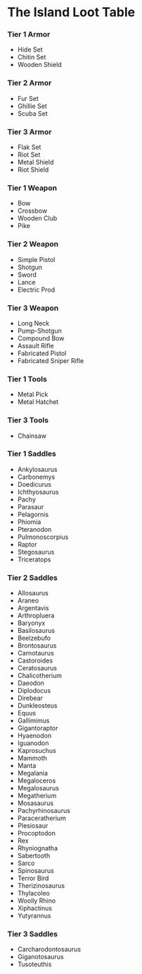 # The Island Loot Table

### Tier 1 Armor
- Hide Set
- Chitin Set
- Wooden Shield

### Tier 2 Armor
- Fur Set
- Ghillie Set
- Scuba Set

### Tier 3 Armor
- Flak Set
- Riot Set
- Metal Shield
- Riot Shield

### Tier 1 Weapon
- Bow
- Crossbow
- Wooden Club
- Pike

### Tier 2 Weapon
- Simple Pistol
- Shotgun
- Sword
- Lance
- Electric Prod

### Tier 3 Weapon
- Long Neck
- Pump-Shotgun
- Compound Bow
- Assault Rifle
- Fabricated Pistol
- Fabricated Sniper Rifle

### Tier 1 Tools
- Metal Pick
- Metal Hatchet

### Tier 3 Tools
- Chainsaw

### Tier 1 Saddles
- Ankylosaurus
- Carbonemys
- Doedicurus
- Ichthyosaurus
- Pachy
- Parasaur
- Pelagornis
- Phiomia
- Pteranodon
- Pulmonoscorpius
- Raptor
- Stegosaurus
- Triceratops

### Tier 2 Saddles
- Allosaurus
- Araneo
- Argentavis
- Arthropluera
- Baryonyx
- Basilosaurus
- Beelzebufo
- Brontosaurus
- Carnotaurus
- Castoroides
- Ceratosaurus
- Chalicotherium
- Daeodon
- Diplodocus
- Direbear
- Dunkleosteus
- Equus
- Gallimimus
- Gigantoraptor
- Hyaenodon
- Iguanodon
- Kaprosuchus
- Mammoth
- Manta
- Megalania
- Megaloceros
- Megalosaurus
- Megatherium
- Mosasaurus
- Pachyrhinosaurus
- Paraceratherium
- Plesiosaur
- Procoptodon
- Rex
- Rhyniognatha
- Sabertooth
- Sarco
- Spinosaurus
- Terror Bird
- Therizinosaurus
- Thylacoleo
- Woolly Rhino
- Xiphactinus
- Yutyrannus

### Tier 3 Saddles
- Carcharodontosaurus
- Giganotosaurus
- Tusoteuthis
